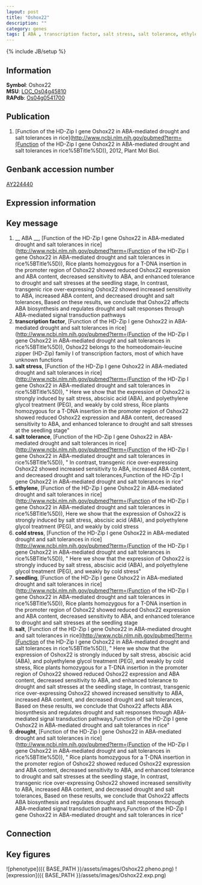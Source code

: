 ```yaml
---
layout: post
title: "Oshox22"
description: ""
category: genes
tags: [ ABA , transcription factor, salt stress, salt tolerance, ethylene, cold stress, seedling, salt, drought, Gene]
---
```

{% include JB/setup %}

## Information
__Symbol__: Oshox22  
__MSU__: [LOC_Os04g45810](http://rice.plantbiology.msu.edu/cgi-bin/ORF_infopage.cgi?orf=LOC_Os04g45810)  
__RAPdb__: [Os04g0541700](http://rapdb.dna.affrc.go.jp/viewer/gbrowse_details/irgsp1?name=Os04g0541700)  

## Publication
1. [Function of the HD-Zip I gene Oshox22 in ABA-mediated drought and salt tolerances in rice](http://www.ncbi.nlm.nih.gov/pubmed?term=(Function of the HD-Zip I gene Oshox22 in ABA-mediated drought and salt tolerances in rice%5BTitle%5D)), 2012, Plant Mol Biol.

## Genbank accession number
[AY224440](http://www.ncbi.nlm.nih.gov/nuccore/AY224440)

## Expression information

## Key message
1. __ ABA __, [Function of the HD-Zip I gene Oshox22 in ABA-mediated drought and salt tolerances in rice](http://www.ncbi.nlm.nih.gov/pubmed?term=(Function of the HD-Zip I gene Oshox22 in ABA-mediated drought and salt tolerances in rice%5BTitle%5D)),  Rice plants homozygous for a T-DNA insertion in the promoter region of Oshox22 showed reduced Oshox22 expression and ABA content, decreased sensitivity to ABA, and enhanced tolerance to drought and salt stresses at the seedling stage, In contrast, transgenic rice over-expressing Oshox22 showed increased sensitivity to ABA, increased ABA content, and decreased drought and salt tolerances, Based on these results, we conclude that Oshox22 affects ABA biosynthesis and regulates drought and salt responses through ABA-mediated signal transduction pathways
2. __transcription factor__, [Function of the HD-Zip I gene Oshox22 in ABA-mediated drought and salt tolerances in rice](http://www.ncbi.nlm.nih.gov/pubmed?term=(Function of the HD-Zip I gene Oshox22 in ABA-mediated drought and salt tolerances in rice%5BTitle%5D)), Oshox22 belongs to the homeodomain-leucine zipper (HD-Zip) family I of transcription factors, most of which have unknown functions
3. __salt stress__, [Function of the HD-Zip I gene Oshox22 in ABA-mediated drought and salt tolerances in rice](http://www.ncbi.nlm.nih.gov/pubmed?term=(Function of the HD-Zip I gene Oshox22 in ABA-mediated drought and salt tolerances in rice%5BTitle%5D)), " Here we show that the expression of Oshox22 is strongly induced by salt stress, abscisic acid (ABA), and polyethylene glycol treatment (PEG), and weakly by cold stress, Rice plants homozygous for a T-DNA insertion in the promoter region of Oshox22 showed reduced Oshox22 expression and ABA content, decreased sensitivity to ABA, and enhanced tolerance to drought and salt stresses at the seedling stage"
4. __salt tolerance__, [Function of the HD-Zip I gene Oshox22 in ABA-mediated drought and salt tolerances in rice](http://www.ncbi.nlm.nih.gov/pubmed?term=(Function of the HD-Zip I gene Oshox22 in ABA-mediated drought and salt tolerances in rice%5BTitle%5D)), " In contrast, transgenic rice over-expressing Oshox22 showed increased sensitivity to ABA, increased ABA content, and decreased drought and salt tolerances,Function of the HD-Zip I gene Oshox22 in ABA-mediated drought and salt tolerances in rice"
5. __ethylene__, [Function of the HD-Zip I gene Oshox22 in ABA-mediated drought and salt tolerances in rice](http://www.ncbi.nlm.nih.gov/pubmed?term=(Function of the HD-Zip I gene Oshox22 in ABA-mediated drought and salt tolerances in rice%5BTitle%5D)),  Here we show that the expression of Oshox22 is strongly induced by salt stress, abscisic acid (ABA), and polyethylene glycol treatment (PEG), and weakly by cold stress
6. __cold stress__, [Function of the HD-Zip I gene Oshox22 in ABA-mediated drought and salt tolerances in rice](http://www.ncbi.nlm.nih.gov/pubmed?term=(Function of the HD-Zip I gene Oshox22 in ABA-mediated drought and salt tolerances in rice%5BTitle%5D)), " Here we show that the expression of Oshox22 is strongly induced by salt stress, abscisic acid (ABA), and polyethylene glycol treatment (PEG), and weakly by cold stress"
7. __seedling__, [Function of the HD-Zip I gene Oshox22 in ABA-mediated drought and salt tolerances in rice](http://www.ncbi.nlm.nih.gov/pubmed?term=(Function of the HD-Zip I gene Oshox22 in ABA-mediated drought and salt tolerances in rice%5BTitle%5D)),  Rice plants homozygous for a T-DNA insertion in the promoter region of Oshox22 showed reduced Oshox22 expression and ABA content, decreased sensitivity to ABA, and enhanced tolerance to drought and salt stresses at the seedling stage
8. __salt__, [Function of the HD-Zip I gene Oshox22 in ABA-mediated drought and salt tolerances in rice](http://www.ncbi.nlm.nih.gov/pubmed?term=(Function of the HD-Zip I gene Oshox22 in ABA-mediated drought and salt tolerances in rice%5BTitle%5D)), " Here we show that the expression of Oshox22 is strongly induced by salt stress, abscisic acid (ABA), and polyethylene glycol treatment (PEG), and weakly by cold stress, Rice plants homozygous for a T-DNA insertion in the promoter region of Oshox22 showed reduced Oshox22 expression and ABA content, decreased sensitivity to ABA, and enhanced tolerance to drought and salt stresses at the seedling stage, In contrast, transgenic rice over-expressing Oshox22 showed increased sensitivity to ABA, increased ABA content, and decreased drought and salt tolerances, Based on these results, we conclude that Oshox22 affects ABA biosynthesis and regulates drought and salt responses through ABA-mediated signal transduction pathways,Function of the HD-Zip I gene Oshox22 in ABA-mediated drought and salt tolerances in rice"
9. __drought__, [Function of the HD-Zip I gene Oshox22 in ABA-mediated drought and salt tolerances in rice](http://www.ncbi.nlm.nih.gov/pubmed?term=(Function of the HD-Zip I gene Oshox22 in ABA-mediated drought and salt tolerances in rice%5BTitle%5D)), " Rice plants homozygous for a T-DNA insertion in the promoter region of Oshox22 showed reduced Oshox22 expression and ABA content, decreased sensitivity to ABA, and enhanced tolerance to drought and salt stresses at the seedling stage, In contrast, transgenic rice over-expressing Oshox22 showed increased sensitivity to ABA, increased ABA content, and decreased drought and salt tolerances, Based on these results, we conclude that Oshox22 affects ABA biosynthesis and regulates drought and salt responses through ABA-mediated signal transduction pathways,Function of the HD-Zip I gene Oshox22 in ABA-mediated drought and salt tolerances in rice"

## Connection

## Key figures
![phenotype]({{ BASE_PATH }}/assets/images/Oshox22.pheno.png)
![expression]({{ BASE_PATH }}/assets/images/Oshox22.exp.png)



